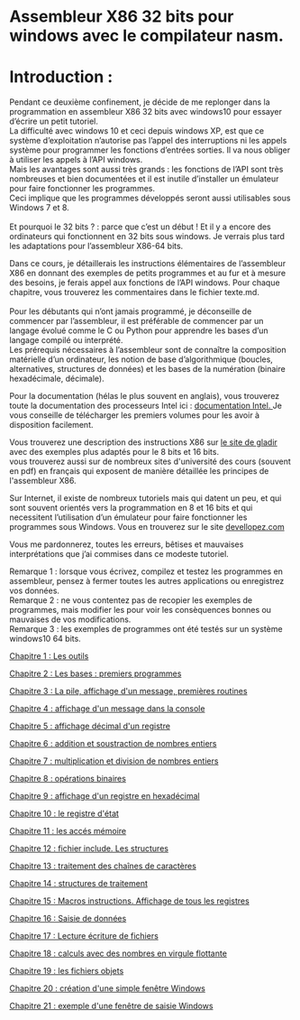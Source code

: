 # Assembleur X86 32 bits pour windows avec le compilateur nasm.<br>
# Introduction : <br>
Pendant ce deuxième confinement, je décide de me replonger dans la programmation en assembleur X86 32 bits avec windows10 pour essayer d’écrire un petit tutoriel.<br>
La difficulté avec windows 10 et ceci depuis windows XP, est que ce système d’exploitation n’autorise pas l’appel des interruptions ni les appels système pour programmer les fonctions d’entrées sorties. Il va nous obliger à utiliser les appels à l’API windows.<br>
Mais les avantages sont aussi très grands : les fonctions de l’API sont très nombreuses et bien documentées et il est inutile d’installer un émulateur pour faire fonctionner les programmes.<br>
Ceci implique que les programmes développés seront aussi utilisables sous Windows 7 et 8. <br>
<br>
Et pourquoi le 32 bits ? : parce que c’est un début ! Et il y a encore des ordinateurs qui fonctionnent en 32 bits sous windows. Je verrais plus tard les adaptations pour l’assembleur X86-64 bits. <br>

Dans ce cours, je détaillerais les instructions élémentaires de l’assembleur X86 en donnant des exemples de petits programmes et au fur et à mesure des besoins, je ferais appel aux fonctions de l’API windows. Pour chaque chapitre, vous trouverez les commentaires dans le fichier texte.md. <br>
<br>
Pour les débutants qui n’ont jamais programmé, je déconseille de commencer par l’assembleur, il est préférable de commencer par un langage évolué comme le C ou Python pour apprendre les bases d’un langage compilé ou interprété.<br>
Les prérequis nécessaires à l’assembleur sont de connaître la composition matérielle d’un ordinateur, les notion de base d’algorithmique (boucles, alternatives, structures de données) et les bases de la numération (binaire hexadécimale, décimale).<br>

Pour la documentation (hélas le plus souvent en anglais), vous trouverez toute la documentation des processeurs Intel ici :  <a href="https://software.intel.com/content/www/us/en/develop/articles/intel-sdm.html">documentation Intel. </a> Je vous conseille de télécharger les premiers volumes pour les avoir à disposition facilement. <br>

Vous trouverez une description des instructions X86 sur <a href="https://www.gladir.com/LEXIQUE/ASM/DICTIONN.HTM">le site de gladir</a> avec des exemples plus adaptés pour le 8 bits et 16 bits.<br>
vous trouverez aussi sur de nombreux sites d'université des cours (souvent en pdf) en français qui exposent de manière détaillée les principes de l'assembleur X86. <br>

Sur Internet, il existe de nombreux tutoriels mais qui datent un peu, et qui sont souvent orientés vers la programmation en 8 et 16 bits et qui necessitent l’utilisation d’un émulateur pour faire fonctionner les programmes sous Windows. Vous en trouverez sur le site [devellopez.com](https://asm.developpez.com/cours/)<br>

Vous me pardonnerez, toutes les erreurs, bêtises et mauvaises interprétations que j’ai commises dans ce modeste tutoriel. <br>

Remarque 1 : lorsque vous écrivez, compilez et testez les programmes en assembleur, pensez à fermer toutes les autres applications ou enregistrez vos données. <br>
Remarque 2 : ne vous contentez pas de recopier les exemples de programmes, mais modifier les pour voir les consèquences bonnes ou mauvaises de vos modifications. <br>
Remarque 3 : les exemples de programmes ont été testés sur un système windows10 64 bits. <br>

[Chapitre 1 : Les outils](https://github.com/vincentARM/AssemblyX86Windows32/tree/main/Chapitre001) <br>

[Chapitre 2 : Les bases : premiers programmes](https://github.com/vincentARM/AssemblyX86Windows32/tree/main/Chapitre002)

[Chapitre 3 : La pile, affichage d'un message, premières routines](https://github.com/vincentARM/AssemblyX86Windows32/tree/main/Chapitre003)

[Chapitre 4 : affichage d'un message dans la console](https://github.com/vincentARM/AssemblyX86Windows32/tree/main/Chapitre004)

[Chapitre 5 : affichage décimal d'un registre](https://github.com/vincentARM/AssemblyX86Windows32/tree/main/Chapitre005)

[Chapitre 6 : addition et soustraction de nombres entiers](https://github.com/vincentARM/AssemblyX86Windows32/tree/main/Chapitre006)

[Chapitre 7 : multiplication et division de nombres entiers](https://github.com/vincentARM/AssemblyX86Windows32/tree/main/Chapitre007)

[Chapitre 8 : opérations binaires](https://github.com/vincentARM/AssemblyX86Windows32/tree/main/Chapitre008)

[Chapitre 9 : affichage d'un registre en hexadécimal](https://github.com/vincentARM/AssemblyX86Windows32/tree/main/Chapitre009)

[Chapitre 10 : le registre d'état](https://github.com/vincentARM/AssemblyX86Windows32/tree/main/Chapitre010)

[Chapitre 11 : les accés mémoire](https://github.com/vincentARM/AssemblyX86Windows32/tree/main/Chapitre011)

[Chapitre 12 : fichier include. Les structures](https://github.com/vincentARM/AssemblyX86Windows32/tree/main/Chapitre012)

[Chapitre 13 : traitement des chaînes de caractères](https://github.com/vincentARM/AssemblyX86Windows32/tree/main/Chapitre013)

[Chapitre 14 : structures de traitement](https://github.com/vincentARM/AssemblyX86Windows32/tree/main/Chapitre014)

[Chapitre 15 : Macros instructions. Affichage de tous les registres](https://github.com/vincentARM/AssemblyX86Windows32/tree/main/Chapitre015)

[Chapitre 16 : Saisie de données](https://github.com/vincentARM/AssemblyX86Windows32/tree/main/Chapitre016)

[Chapitre 17 : Lecture écriture de fichiers](https://github.com/vincentARM/AssemblyX86Windows32/tree/main/Chapitre017)

[Chapitre 18 : calculs avec des nombres en virgule flottante](https://github.com/vincentARM/AssemblyX86Windows32/tree/main/Chapitre018)

[Chapitre 19 : les fichiers objets](https://github.com/vincentARM/AssemblyX86Windows32/tree/main/Chapitre019)

[Chapitre 20 : création d'une simple fenêtre Windows](https://github.com/vincentARM/AssemblyX86Windows32/tree/main/Chapitre020)

[Chapitre 21 : exemple d'une fenêtre de saisie Windows](https://github.com/vincentARM/AssemblyX86Windows32/tree/main/Chapitre21)
